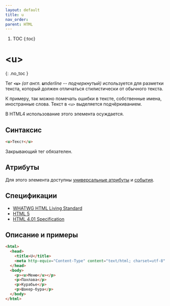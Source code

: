```yaml
---
layout: default
title: u
nav_order:
parent: HTML
---
```


<!-- prettier-ignore-start -->
1. TOC
{:toc}

# &lt;u&gt;
{: .no_toc }
<!-- prettier-ignore-end -->

Тег **`<u>`** _(от англ. **u**nderline -- подчеркнутый)_ используется для разметки текста, который должен отличаться стилистически от обычного текста.

К примеру, так можно помечать ошибки в тексте, собственные имена, иностранные слова. Текст в `<u>` выделяется подчёркиванием.

В HTML4 использование этого элемента осуждается.

## Синтаксис

```html
<u>Текст</u>
```

Закрывающий тег обязателен.

## Атрибуты

Для этого элемента доступны [универсальные атрибуты](/lib/uni-attr/) и [события](/lib/events/).

## Спецификации

- [WHATWG HTML Living Standard](https://html.spec.whatwg.org/multipage/semantics.html#the-u-element)
- [HTML 5](http://www.w3.org/TR/html5/text-level-semantics.html#the-u-element)
- [HTML 4.01 Specification](http://www.w3.org/TR/html401/present/graphics.html#h-15.2.1)

## Описание и примеры

```html
<html>
  <head>
    <title>U</title>
    <meta http-equiv="Content-Type" content="text/html; charset=utf-8" />
  </head>
  <body>
    <p><u>Меню</u></p>
    <p>Пахлава</p>
    <p>Курабье</p>
    <p>Шакер-бура</p>
  </body>
</html>
```
